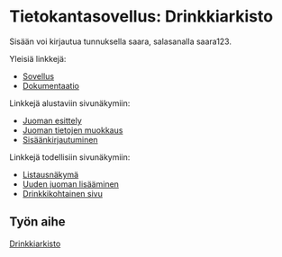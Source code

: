 # Tietokantasovellus: Drinkkiarkisto

Sisään voi kirjautua tunnuksella saara, salasanalla saara123.

Yleisiä linkkejä:

* [Sovellus](http://siakkane.users.cs.helsinki.fi/tsoha/drinks_list)
* [Dokumentaatio](https://github.com/saranas/Tsoha-Bootstrap/blob/master/doc/tsoha-dokumentaatio.pdf)

Linkkejä alustaviin sivunäkymiin:
* [Juoman esittely](http://siakkane.users.cs.helsinki.fi/tsoha/drinks_show)
* [Juoman tietojen muokkaus](http://siakkane.users.cs.helsinki.fi/tsoha/drinks_edit)
* [Sisäänkirjautuminen](http://siakkane.users.cs.helsinki.fi/tsoha/drinks_login)

Linkkejä todellisiin sivunäkymiin:
* [Listausnäkymä](http://siakkane.users.cs.helsinki.fi/tsoha/drinks)
* [Uuden juoman lisääminen](http://siakkane.users.cs.helsinki.fi/tsoha/addnew)
* [Drinkkikohtainen sivu](http://siakkane.users.cs.helsinki.fi/tsoha/drinks/1)

## Työn aihe

[Drinkkiarkisto](http://advancedkittenry.github.io/suunnittelu_ja_tyoymparisto/aiheet/Drinkkiarkisto.html) 

